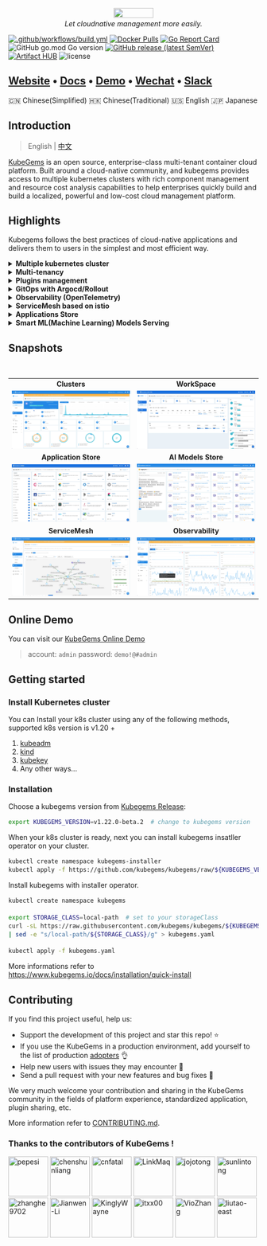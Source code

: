 <div style="text-align: center"></div>
  <p align="center">
  <img src="https://www.kubegems.io/img/logo.svg" width="40%" height="40%">
      <br>
      <i>Let cloudnative management more easily.</i>
  </p>
</div>

[![.github/workflows/build.yml](https://github.com/kubegems/kubegems/actions/workflows/build.yml/badge.svg)](https://github.com/kubegems/kubegems/actions/workflows/build.yml)
[![Docker Pulls](https://img.shields.io/docker/pulls/kubegems/kubegems.svg?maxAge=604800)](https://hub.docker.com/r/kubegems/kubegems)
[![Go Report Card](https://goreportcard.com/badge/github.com/kubegems/kubegems)](https://goreportcard.com/report/github.com/kubegems/kubegems)
![GitHub go.mod Go version](https://img.shields.io/github/go-mod/go-version/kubegems/kubegems?logo=go)
[![GitHub release (latest SemVer)](https://img.shields.io/github/v/release/kubegems/kubegems?logo=github&sort=semver)](https://github.com/kubegems/kubegems/releases/latest)
[![Artifact HUB](https://img.shields.io/endpoint?url=https://artifacthub.io/badge/repository/kubegems)](https://artifacthub.io/packages/search?repo=kubegems)
![license](https://img.shields.io/github/license/kubegems/kubegems)


<h2>
  <a href="https://kubegems.io/">Website</a>
  <span> • </span>
  <a href="https://www.kubegems.io/docs/concepts/what-is-kubegems">Docs</a>
  <span> • </span>
  <a href="https://demo.kubegems.io/">Demo</a>
  <span> • </span>
  <a href="https://github.com/kubegems/.github/blob/master/static/image/wechat.jpg?raw=true">Wechat</a>
  <span> • </span>
  <a href="https://kubegems.slack.com">Slack</a>
</h2>

🇨🇳 Chinese(Simplified)  🇭🇰 Chinese(Traditional)  🇺🇸 English  🇯🇵 Japanese 

## Introduction

> English | [中文](README_zh.md)

[KubeGems](https://kubegems.io) is an open source, enterprise-class multi-tenant container cloud platform. Built around a cloud-native community, and kubegems provides access to multiple kubernetes clusters with rich component management and resource cost analysis capabilities to help enterprises quickly build and build a localized, powerful and low-cost cloud management platform.


## Highlights

Kubegems follows the best practices of cloud-native applications and delivers them to users in the simplest and most efficient way.

<details>
  <summary><b>Multiple kubernetes cluster</b></summary>
</details>

<details>
  <summary><b>Multi-tenancy</b></summary>
</details>

<details>
  <summary><b>Plugins management</b></summary>
</details>

<details>
  <summary><b>GitOps with Argocd/Rollout</b></summary>
</details>

<details>
  <summary><b>Observability (OpenTelemetry)</b></summary>
</details>

<details>
  <summary><b>ServiceMesh based on istio</b></summary>
</details>

<details>
  <summary><b>Applications Store</b></summary>
</details>

<details>
  <summary><b>Smart ML(Machine Learning) Models Serving</b></summary>
</details>

## Snapshots

<br/>
<table>
    <tr>
      <td width="50%" align="center"><b>Clusters</b></td>
      <td width="50%" align="center"><b>WorkSpace</b></td>
    </tr>
    <tr>
        <td width="50%" align="center"><img src="https://github.com/kubegems/.github/blob/master/static/image/cluster_en.jpg?raw=true"></td>
        <td width="50%" align="center"><img src="https://github.com/kubegems/.github/blob/master/static/image/tenant.jpg?raw=true"></td>
    </tr>
    <tr>
      <td width="50%" align="center"><b>Application Store</b></td>
      <td width="50%" align="center"><b>AI Models Store</b></td>
    </tr>
        <td width="50%" align="center"><img src="https://github.com/kubegems/.github/blob/master/static/image/appstore.jpg?raw=true"></td>
        <td width="50%" align="center"><img src="https://github.com/kubegems/.github/blob/master/static/image/model_store_en.jpg?raw=true"></td>
    <tr>
    </tr>
    <tr>
      <td width="50%" align="center"><b>ServiceMesh</b></td>
      <td width="50%" align="center"><b>Observability</b></td>
    </tr>
        <td width="50%" align="center"><img src="https://github.com/kubegems/.github/blob/master/static/image/istio_en.jpg?raw=true"></td>
        <td width="50%" align="center"><img src="https://github.com/kubegems/.github/blob/master/static/image/appdash.jpg?raw=true"></td>
    <tr>
    </tr>
</table>

## Online Demo

You can visit our [KubeGems Online Demo](https://demo.kubegems.io)

>account: `admin`    password: `demo!@#admin`

## Getting started

### Install Kubernetes cluster

You can Install your k8s cluster using any of the following methods, supported k8s version is v1.20 +

1. [kubeadm](https://kubernetes.io/docs/setup/production-environment/tools/kubeadm/create-cluster-kubeadm/)
2. [kind](https://kind.sigs.k8s.io/)
3. [kubekey](https://github.com/kubesphere/kubekey)
4. Any other ways...

### Installation

Choose a kubegems version from [Kubegems Release](https://github.com/kubegems/kubegems/tags):

```sh
export KUBEGEMS_VERSION=v1.22.0-beta.2  # change to kubegems version
```

When your k8s cluster is ready, next you can install kubegems insatller operator on your cluster.

```sh
kubectl create namespace kubegems-installer
kubectl apply -f https://github.com/kubegems/kubegems/raw/${KUBEGEMS_VERSION}/deploy/installer.yaml
```

Install kubegems with installer operator.

```sh
kubectl create namespace kubegems

export STORAGE_CLASS=local-path  # set to your storageClass
curl -sL https://raw.githubusercontent.com/kubegems/kubegems/${KUBEGEMS_VERSION}/deploy/kubegems.yaml \
| sed -e "s/local-path/${STORAGE_CLASS}/g" > kubegems.yaml

kubectl apply -f kubegems.yaml
```

More informations refer to <https://www.kubegems.io/docs/installation/quick-install>

## Contributing

If you find this project useful, help us:

- Support the development of this project and star this repo! ⭐
- If you use the KubeGems in a production environment, add yourself to the list of production [adopters](./ADOPTERS.md) 👌
- Help new users with issues they may encounter 🙋
- Send a pull request with your new features and bug fixes 🚀

We very much welcome your contribution and sharing in the KubeGems community in the fields of platform experience, standardized application, plugin sharing, etc.

More information refer to [CONTRIBUTING.md](https://github.com/kubegems/kubegems/blob/main/CONTRIBUTING.md).

### Thanks to the contributors of KubeGems !

[//]: contributor-faces
<a href="https://github.com/pepesi"><img src="https://avatars.githubusercontent.com/u/12043478?v=4" title="pepesi" width="80" height="80"></a>
<a href="https://github.com/chenshunliang"><img src="https://avatars.githubusercontent.com/u/6768455?v=4" title="chenshunliang" width="80" height="80"></a>
<a href="https://github.com/cnfatal"><img src="https://avatars.githubusercontent.com/u/15731850?v=4" title="cnfatal" width="80" height="80"></a>
<a href="https://github.com/LinkMaq"><img src="https://avatars.githubusercontent.com/u/2688646?v=4" title="LinkMaq" width="80" height="80"></a>
<a href="https://github.com/jojotong"><img src="https://avatars.githubusercontent.com/u/100849526?v=4" title="jojotong" width="80" height="80"></a>
<a href="https://github.com/sunlintong"><img src="https://avatars.githubusercontent.com/u/32826013?v=4" title="sunlintong" width="80" height="80"></a>
<a href="https://github.com/zhanghe9702"><img src="https://avatars.githubusercontent.com/u/16931323?v=4" title="zhanghe9702" width="80" height="80"></a>
<a href="https://github.com/Jianwen-Li"><img src="https://avatars.githubusercontent.com/u/29349603?v=4" title="Jianwen-Li" width="80" height="80"></a>
<a href="https://github.com/KinglyWayne"><img src="https://avatars.githubusercontent.com/u/3232817?v=4" title="KinglyWayne" width="80" height="80"></a>
<a href="https://github.com/itxx00"><img src="https://avatars.githubusercontent.com/u/1866789?v=4" title="itxx00" width="80" height="80"></a>
<a href="https://github.com/VioZhang"><img src="https://avatars.githubusercontent.com/u/41519383?v=4" title="VioZhang" width="80" height="80"></a>
<a href="https://github.com/liutao-east"><img src="https://avatars.githubusercontent.com/u/20122705?v=4" title="liutao-east" width="80" height="80"></a>

